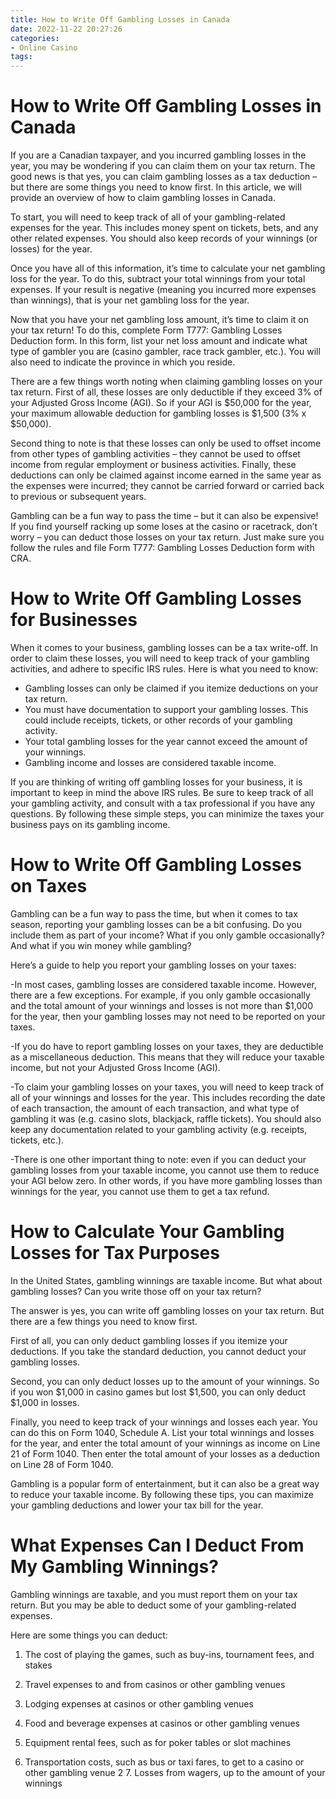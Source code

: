 ```yaml
---
title: How to Write Off Gambling Losses in Canada 
date: 2022-11-22 20:27:26
categories:
- Online Casino
tags:
---
```



#  How to Write Off Gambling Losses in Canada 

If you are a Canadian taxpayer, and you incurred gambling losses in the year, you may be wondering if you can claim them on your tax return. The good news is that yes, you can claim gambling losses as a tax deduction – but there are some things you need to know first. In this article, we will provide an overview of how to claim gambling losses in Canada.

To start, you will need to keep track of all of your gambling-related expenses for the year. This includes money spent on tickets, bets, and any other related expenses. You should also keep records of your winnings (or losses) for the year.

Once you have all of this information, it’s time to calculate your net gambling loss for the year. To do this, subtract your total winnings from your total expenses. If your result is negative (meaning you incurred more expenses than winnings), that is your net gambling loss for the year.

Now that you have your net gambling loss amount, it’s time to claim it on your tax return! To do this, complete Form T777: Gambling Losses Deduction form. In this form, list your net loss amount and indicate what type of gambler you are (casino gambler, race track gambler, etc.). You will also need to indicate the province in which you reside.

There are a few things worth noting when claiming gambling losses on your tax return. First of all, these losses are only deductible if they exceed 3% of your Adjusted Gross Income (AGI). So if your AGI is $50,000 for the year, your maximum allowable deduction for gambling losses is $1,500 (3% x $50,000).

Second thing to note is that these losses can only be used to offset income from other types of gambling activities – they cannot be used to offset income from regular employment or business activities. Finally, these deductions can only be claimed against income earned in the same year as the expenses were incurred; they cannot be carried forward or carried back to previous or subsequent years.

Gambling can be a fun way to pass the time – but it can also be expensive! If you find yourself racking up some loses at the casino or racetrack, don’t worry – you can deduct those losses on your tax return. Just make sure you follow the rules and file Form T777: Gambling Losses Deduction form with CRA.

#  How to Write Off Gambling Losses for Businesses 

When it comes to your business, gambling losses can be a tax write-off. In order to claim these losses, you will need to keep track of your gambling activities, and adhere to specific IRS rules. Here is what you need to know:

* Gambling losses can only be claimed if you itemize deductions on your tax return. 
* You must have documentation to support your gambling losses. This could include receipts, tickets, or other records of your gambling activity. 
* Your total gambling losses for the year cannot exceed the amount of your winnings. 
* Gambling income and losses are considered taxable income. 

If you are thinking of writing off gambling losses for your business, it is important to keep in mind the above IRS rules. Be sure to keep track of all your gambling activity, and consult with a tax professional if you have any questions. By following these simple steps, you can minimize the taxes your business pays on its gambling income.

#  How to Write Off Gambling Losses on Taxes 

Gambling can be a fun way to pass the time, but when it comes to tax season, reporting your gambling losses can be a bit confusing. Do you include them as part of your income? What if you only gamble occasionally? And what if you win money while gambling?

Here’s a guide to help you report your gambling losses on your taxes: 

-In most cases, gambling losses are considered taxable income. However, there are a few exceptions. For example, if you only gamble occasionally and the total amount of your winnings and losses is not more than $1,000 for the year, then your gambling losses may not need to be reported on your taxes. 

-If you do have to report gambling losses on your taxes, they are deductible as a miscellaneous deduction. This means that they will reduce your taxable income, but not your Adjusted Gross Income (AGI). 

-To claim your gambling losses on your taxes, you will need to keep track of all of your winnings and losses for the year. This includes recording the date of each transaction, the amount of each transaction, and what type of gambling it was (e.g. casino slots, blackjack, raffle tickets). You should also keep any documentation related to your gambling activity (e.g. receipts, tickets, etc.). 

-There is one other important thing to note: even if you can deduct your gambling losses from your taxable income, you cannot use them to reduce your AGI below zero. In other words, if you have more gambling losses than winnings for the year, you cannot use them to get a tax refund.

#  How to Calculate Your Gambling Losses for Tax Purposes 

In the United States, gambling winnings are taxable income. But what about gambling losses? Can you write those off on your tax return?

The answer is yes, you can write off gambling losses on your tax return. But there are a few things you need to know first.

First of all, you can only deduct gambling losses if you itemize your deductions. If you take the standard deduction, you cannot deduct your gambling losses.

Second, you can only deduct losses up to the amount of your winnings. So if you won $1,000 in casino games but lost $1,500, you can only deduct $1,000 in losses.

Finally, you need to keep track of your winnings and losses each year. You can do this on Form 1040, Schedule A. List your total winnings and losses for the year, and enter the total amount of your winnings as income on Line 21 of Form 1040. Then enter the total amount of your losses as a deduction on Line 28 of Form 1040.

Gambling is a popular form of entertainment, but it can also be a great way to reduce your taxable income. By following these tips, you can maximize your gambling deductions and lower your tax bill for the year.

#  What Expenses Can I Deduct From My Gambling Winnings?

Gambling winnings are taxable, and you must report them on your tax return. But you may be able to deduct some of your gambling-related expenses.

Here are some things you can deduct:

1. The cost of playing the games, such as buy-ins, tournament fees, and stakes

2. Travel expenses to and from casinos or other gambling venues

3. Lodging expenses at casinos or other gambling venues

4. Food and beverage expenses at casinos or other gambling venues

5. Equipment rental fees, such as for poker tables or slot machines

6. Transportation costs, such as bus or taxi fares, to get to a casino or other gambling venue
2 7.  Losses from wagers, up to the amount of your winnings